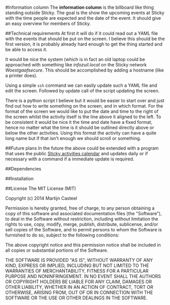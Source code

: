 #Information column
The **information column** is the billboard like thing standing outside Sticky. The goal is the show the upcoming events at Sticky with the time people are expected and the date of the event. It should give an easy overview for members of Sticky.

##Technical requirements
At first it will do if it could read out a YAML file with the events that should be put on the screen. I believe this should be the first version, it is probably already hard enough to get the thing started and be able to access it.

It would be nice the system (which is in fact an old laptop could be approached with something like *infozuil.local* on the Sticky network *Woestgaafsecure*. This should be accomplished by adding a hostname (like a printer does).

Using a simple ``ssh`` command we can easily update such a YAML file and edit the screen. Followed by update call of the script updating the screen.

There is a python script I believe but it would be easier to start over and just find out how to write something on the screen, and in which format. For the format of the screen we would like to put the date and time to the right of the screen whilst the activity itself is the line above it aligned to the left. To be consistent it would be nice it the time and date have a fixed format, hence no matter what the time is it should be outlined directly above or below the other activities. Using this format the activity can have a quite long name but if that isn't enough we should scroll or something.

##Future plans
In the future the above could be extended with a program that uses the public [Sticky activities calendar][calendar] and updates daily or if necessary with a command if a immediate update is required.

##Dependencies

##Installation

##License
The MIT License (MIT)

Copyright (c) 2014 Martijn Casteel

Permission is hereby granted, free of charge, to any person obtaining a copy
of this software and associated documentation files (the "Software"), to deal
in the Software without restriction, including without limitation the rights
to use, copy, modify, merge, publish, distribute, sublicense, and/or sell
copies of the Software, and to permit persons to whom the Software is
furnished to do so, subject to the following conditions:

The above copyright notice and this permission notice shall be included in
all copies or substantial portions of the Software.

THE SOFTWARE IS PROVIDED "AS IS", WITHOUT WARRANTY OF ANY KIND, EXPRESS OR
IMPLIED, INCLUDING BUT NOT LIMITED TO THE WARRANTIES OF MERCHANTABILITY,
FITNESS FOR A PARTICULAR PURPOSE AND NONINFRINGEMENT. IN NO EVENT SHALL THE
AUTHORS OR COPYRIGHT HOLDERS BE LIABLE FOR ANY CLAIM, DAMAGES OR OTHER
LIABILITY, WHETHER IN AN ACTION OF CONTRACT, TORT OR OTHERWISE, ARISING FROM,
OUT OF OR IN CONNECTION WITH THE SOFTWARE OR THE USE OR OTHER DEALINGS IN
THE SOFTWARE.

[calendar]: http://www.google.com/calendar/ical/stickyutrecht.nl_thvhicj5ijouaacp1elsv1hceo@group.calendar.google.com/public/basic.ics
